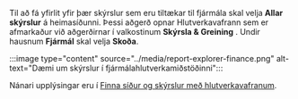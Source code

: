 Til að fá yfirlit yfir þær skýrslur sem eru tiltækar til fjármála skal velja **Allar skýrslur** á heimasíðunni. Þessi aðgerð opnar Hlutverkavafrann sem er afmarkaður við aðgerðirnar í valkostinum **Skýrsla & Greining** . Undir hausnum **Fjármál** skal velja **Skoða**.

:::image type="content" source="../media/report-explorer-finance.png" alt-text="Dæmi um skýrslur í fjármálahlutverkamiðstöðinni":::

Nánari upplýsingar eru í [Finna síður og skýrslur með hlutverkavafranum](../ui-role-explorer.md).